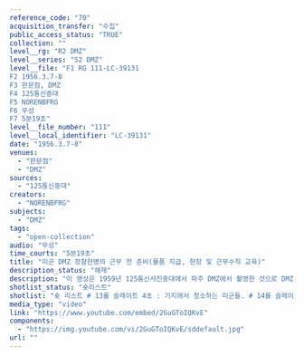 ```yaml
---
reference_code: "70"
acquisition_transfer: "수집"
public_access_status: "TRUE"
collection: ""
level__rg: "R2 DMZ"
level__series: "S2 DMZ"
level__file: "F1 RG 111-LC-39131
F2 1956.3.7-8
F3 판문점, DMZ
F4 125통신중대
F5 NORENBFRG
F6 무성 
F7 5분19초"
level__file_number: "111"
level__local_identifier: "LC-39131"
date: "1956.3.7-8"
venues: 
  - "판문점"
  - "DMZ"
sources: 
  - "125통신중대"
creators: 
  - "NORENBFRG"
subjects: 
  - "DMZ"
tags: 
  - "open-collection"
audio: "무성"
time_courts: "5분19초"
title: "미군 DMZ 정찰헌병의 근무 전 준비(물품 지급, 현장 및 근무수칙 교육)"
description_status: "해제"
description: "이 영상은 1959년 125통신사진중대에서 파주 DMZ에서 촬영한 것으로 DMZ 일대 표지판과 각종 경고판 등을 담고 있는데 앞의 LC-44331와 유사하다. 하지만 영상에서 DMZ 근무 수칙과 보고 방법 등을 기술한 포스터 등을 보여주고 있다. DMZ 내 근무자가 민간행정, 경비, 정보 등 세 분야에서 활동해야했다. 특히 영상은 사진이나 문서에서 확인할 수 없는 개개인의 DMZ 활동 수칙 등이 상세히 언급된 것은 매우 중요한 가치를 가지고 있다. 125통신중대는 2차 세계대전부터 한국전쟁, 베트남 전쟁 등에서 활약했다. "
shotlist_status: "숏리스트"
shotlist: "숏 리스트 # 13롤 슬레이트 4초 : 기지에서 청소하는 미군들. # 14롤 슬레이트 1분10초 : 기지 내 물품보관소에서 망원경, 무전기, 탄창 등을 지급받고 서류 작성하 는 장면 # 15롤 슬레이트 2분19초 : 동일한 장면의 반복 # 16롤 슬레이트 3분06초 : “당신은 적을 알고 있는가!”의 표어와 북한군의 복장, 계급장 등을 상세히 정리한 포스터가 벽에 붙어져 있다. # 17롤 슬레이트 4분04초 : DMZ정찰대 헌병들이 근무에 나가기 전 근무지 일대 지형, 초소 위치, 군 사분계선 표지판 등을 보여주는 모형 조감도를 보고 있다. # 19롤 슬레이트 6분22초 : DMZ정찰대 헌병 3명은 지휘관으로부터 근무수칙을 듣고 있다.  벽에 DMZ 책임이라는 근무 수칙 내용이 있다.  민간행정 : 경찰구역, 표시물 점검, 민사 경비 : 24시간 마다 보고, 30분마다 연락, 임계점, 임계시간, 4시간마다 순찰 정보 : 특별보고, 서면보고, 첩보 훈련, 정찰, 작전, 일광 관찰 “군사분계선” 한글과 중국어 표지판 # 20롤 슬레이트 7분33초 : 1956년 8월 3일 기지 내부가 보인다. 근무 중대원들이 모여서 점검하고 있다. 한 병사 북한쪽으로 감시활동을 벌이고 두 명의 병사가 산을 오르고 있다. "
media_type: "video"
link: "https://www.youtube.com/embed/2GuGToIQKvE"
components: 
  - "https://img.youtube.com/vi/2GuGToIQKvE/sddefault.jpg"
url: ""
---
```

